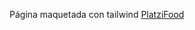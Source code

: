 Página maquetada con tailwind
<a href='https://platzifood-carmenfrontdev.netlify.app/'>PlatziFood</a>

